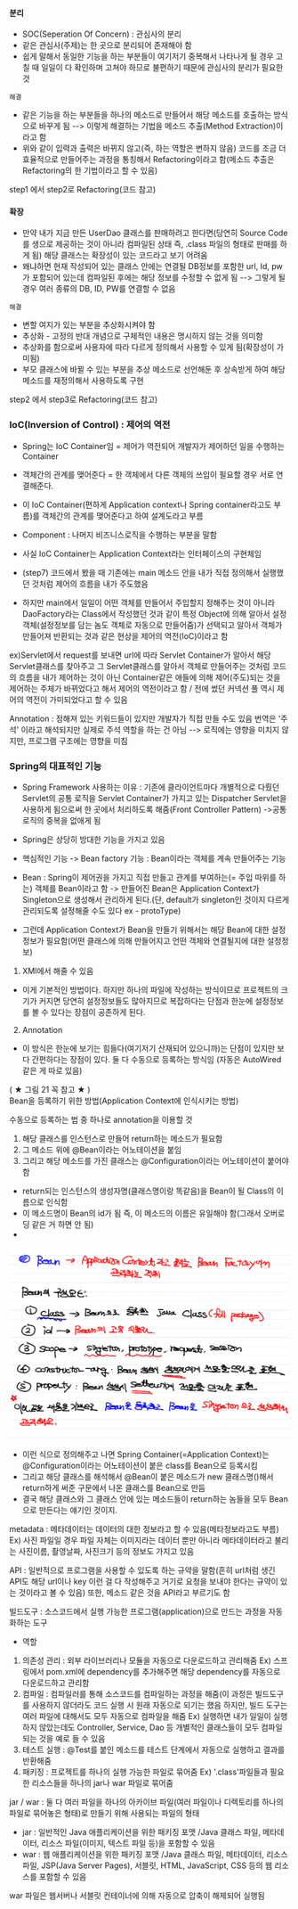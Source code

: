 
#### 분리
- SOC(Seperation Of Concern) : 관심사의 분리
- 같은 관심사(주제)는 한 곳으로 분리되어 존재해야 함
- 쉽게 말해서 동일한 기능을 하는 부분들이 여기저기 중복해서 나타나게 될 경우 고칠 때 일일이 다 확인하며 고쳐야 하므로 불편하기 때문에 관심사의 분리가 필요한 것

`해결`
- 같은 기능을 하는 부분들을 하나의 메소드로 만들어서 해당 메소드를 호출하는 방식으로 바꾸게 됨 --> 이렇게 해결하는 기법을 메소드 추출(Method Extraction)이라고 함
- 위와 같이 입력과 출력은 바뀌지 않고(즉, 하는 역할은 변하지 않음) 코드를 조금 더 효율적으로 만들어주는 과정을 통칭해서 Refactoring이라고 함(메소드 추출은 Refactoring의 한 기법이라고 할 수 있음)

step1 에서 step2로 Refactoring(코드 참고)



#### 확장
- 만약 내가 지금 만든 UserDao 클래스를 판매하려고 한다면(당연히 Source Code를 생으로 제공하는 것이 아니라 컴파일된 상태 즉, .class 파일의 형태로 판매를 하게 됨) 해당 클래스는 확장성이 있는 코드라고 보기 어려움
- 왜냐하면 현재 작성되어 있는 클래스 안에는 연결될 DB정보를 포함한 url, Id, pw가 포함되어 있는데 컴파일된 후에는 해당 정보를 수정할 수 없게 됨 --> 그렇게 될 경우 여러 종류의 DB, ID, PW를 연결할 수 없음

`해결`
- 변할 여지가 있는 부분을 추상화시켜야 함
- 추상화 - 고정의 반대 개념으로 구체적인 내용은 명시하지 않는 것을 의미함
- 추상화를 함으로써 사용자에 따라 다르게 정의해서 사용할 수 있게 됨(확장성이 가미됨)
- 부모 클래스에 바뀔 수 있는 부분을 추상 메소드로 선언해둔 후 상속받게 하여 해당 메소드를 재정의해서 사용하도록 구현

step2 에서 step3로 Refactoring(코드 참고)



### IoC(Inversion of Control) : 제어의 역전
- Spring는 IoC Container임 = 제어가 역전되어 개발자가 제어하던 일을 수행하는 Container
- 객체간의 관계를 맺어준다 = 한 객체에서 다른 객체의 쓰임이 필요할 경우 서로 연결해준다.
- 이 IoC Container(편하게 Application context나 Spring container라고도 부름)를 객체간의 관계를 맺어준다고 하여 설계도라고 부름
- Component : 나머지 비즈니스로직을 수행하는 부분을 말함
- 사실 IoC Container는 Application Context라는 인터페이스의 구현체임

- (step7) 코드에서 봤을 때 기존에는 main 메소드 안을 내가 직접 정의해서 실행했던 것처럼 제어의 흐름을 내가 주도했음
- 하지만 main에서 일일이 어떤 객체를 만들어서 주입할지 정해주는 것이 아니라 DaoFactory라는 Class에서 작성했던 것과 같이 특정  Object에 의해 알아서 설정 객체(설정정보를 담는 놈도 객체로 자동으로 만들어줌)가 선택되고 알아서 객체가 만들어져 반환되는 것과 같은 현상을 제어의 역전(IoC)이라고 함

ex)Servlet에서 request를 보내면 url에 따라 Servlet Container가 알아서 해당 Servlet클래스를 찾아주고 그 Servlet클래스를 알아서 객체로 만들어주는 것처럼 코드의 흐름을 내가 제어하는 것이 아닌 Container같은 애들에 의해 제어(주도)되는 것을 제어하는 주체가 바뀌었다고 해서 제어의 역전이라고 함 / 전에 썼던 커넥션 풀 역시 제어의 역전이 가미되었다고 할 수 있음

Annotation : 정해져 있는 키워드들이 있지만 개발자가 직접 만들 수도 있음
번역은 '주석' 이라고 해석되지만 실제로 주석 역할을 하는 건 아님
--> 로직에는 영향을 미치지 않지만, 프로그램 구조에는 영향을 미침



### Spring의 대표적인 기능
- Spring Framework 사용하는 이유 : 기존에 클라이언트마다 개별적으로 다뤘던 Servlet의 공통 로직을  Servlet Container가 가지고 있는 Dispatcher Servlet을 사용하게 됨으로써 한 곳에서 처리하도록 해줌(Front Controller Pattern) ->공통 로직의 중복을 없애게 됨
- Spring은 상당히 방대한 기능을 가지고 있음
- 핵심적인 기능 -> Bean factory 기능 : Bean이라는 객체를 계속 만들어주는 기능
- Bean : Spring이 제어권을 가지고 직접 만들고 관계를 부여하는(= 주입 따위를 하는) 객체를 Bean이라고 함 -> 만들어진 Bean은 Application Context가 Singleton으로 생성해서 관리하게 된다.(단, default가 singleton인 것이지 다르게 관리되도록 설정해줄 수도 있다 ex - protoType)

- 그런데 Application Context가 Bean을 만들기 위해서는 해당 Bean에 대한 설정정보가 필요함(어떤 클래스에 의해 만들어지고 언떤 객체와 연결될지에 대한 설정정보)
1. XMl에서 해줄 수 있음
- 이게 기본적인 방법이다. 하지만 하나의 파일에 작성하는 방식이므로 프로젝트의 크기가 커지면 당연히 설정정보들도 많아지므로 복잡하다는 단점과 한눈에 설정정보를 볼 수 있다는 장점이 공존하게 된다.
2. Annotation
- 이 방식은 한눈에 보기는 힘들다(여기저기 산재되어 있으니까)는 단점이 있지만 보다 간편하다는 장점이 있다.
둘 다 수동으로 등록하는 방식임 (자동은 AutoWired 같은 게 따로 있음)

( ★ 그림 21 꼭 참고 ★ )  
Bean을 등록하기 위한 방법(Application Context에 인식시키는 방법)

수동으로 등록하는 법 중 하나로 annotation을 이용할 것
1. 해당 클래스를 인스턴스로 만들어 return하는 메소드가 필요함
2. 그 메소드 위에 @Bean이라는 어노테이션을 붙임
3. 그리고 해당 메소드를 가진 클래스는 @Configuration이라는 어노테이션이 붙어야 함

- return되는 인스턴스의 생성자명(클래스명이랑 똑같음)을 Bean이 될 Class의 이름으로 인식함
- 이 메소드명이 Bean의 id가 됨 즉, 이 메소드의 이름은 유일해야 함(그래서 오버로딩 같은 거 하면 안 됨)
- 
![](../../README_resources/Pasted%20image%2020230704074354.png)
- 이런 식으로 정의해주고 나면 Spring Container(=Application Context)는 @Configuration이라는 어노테이션이 붙은 class를 Bean으로 등록시킴
- 그리고 해당 클래스를 해석해서 @Bean이 붙은 메소드가 new 클래스명()해서 return하게 써준 구문에서 나온 클래스를 Bean으로 만듬
- 결국 해당 클래스와 그 클래스 안에 있는 메소드들이 return하는 놈들을 모두 Bean으로 만든다는 얘기인 것이지.

metadata : 메타데이터는 데이터의 대한 정보라고 할 수 있음(메타정보라고도 부름)
Ex) 사진 파일일 경우 파일 자체는 이미지라는 데이터 뿐만 아니라 메타데이터라고 불리는 사진이름, 촬영날짜, 사진크기 등의 정보도 가지고 있음

API : 일반적으로 프로그램을 사용할 수 있도록 하는 규약을 말함(흔히 url처럼 생긴 API도 해당 url이나 key 이런 걸 다 작성해주고 거기로 요청을 보내야 한다는 규약이 있는 것이라고 볼 수 있음) 또한, 메소드 같은 것을 API라고 부르기도 함

빌드도구 : 소스코드에서 실행 가능한 프로그램(application)으로 만드는 과정을 자동화하는 도구
- 역할
1. 의존성 관리 : 외부 라이브러리나 모듈을 자동으로 다운로드하고 관리해줌
Ex) 스프링에서 pom.xml에 dependency를 추가해주면 해당 dependency를 자동으로 다운로드하고 관리함
2. 컴파일 : 컴파일러를 통해 소스코드를 컴파일하는 과정을 해줌(이 과정은 빌드도구를 사용하지 않더라도 코드 실행 시 원래 자동으로 되기는 했음 하지만, 빌드 도구는 여러 파일에 대해서도 모두 자동으로 컴파일을 해줌
Ex) 실행하면 내가 일일이 실행하지 않았는데도 Controller, Service, Dao 등 개별적인 클래스들이 모두 컴파일되는 것을 예로 들 수 있음
3. 테스트 실행 : @Test를 붙인 메소드를 테스트 단계에서 자동으로 실행하고 결과를 반환해줌
4. 패키징 : 프로젝트를 하나의 실행 가능한 파일로 묶어줌
Ex) '.class'파일들과 필요한 리소스들을 하나의 jar나 war 파일로 묶어줌


jar / war : 둘 다 여러 파일을 하나의 아카이브 파일(여러 파일이나 디렉토리를 하나의 파일로 묶어놓은 형태)로 만들기 위해 사용되는 파일의 형태
- jar : 일반적인 Java 애플리케이션을 위한 패키징 포맷 /Java 클래스 파일, 메타데이터, 리소스 파일(이미지, 텍스트 파일 등)을 포함할 수 있음
- war : 웹 애플리케이션을 위한 패키징 포맷 /Java 클래스 파일, 메타데이터, 리소스 파일, JSP(Java Server Pages), 서블릿, HTML, JavaScript, CSS 등의 웹 리소스를 포함할 수 있음

war 파일은 웹서버나 서블릿 컨테이너에 의해 자동으로 압축이 해제되어 실행됨

